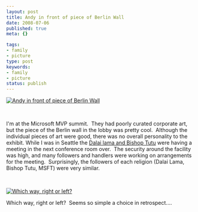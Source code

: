 ```yaml
---
layout: post
title: Andy in front of piece of Berlin Wall
date: 2008-07-06
published: true
meta: {}

tags:
- family
- picture
type: post
keywords:
- family
- picture
status: publish
---
```



[![Andy in front of piece of Berlin Wall](http://media.eick.us/2011/05/2479539800_24bd510b99.jpg)](http://www.flickr.com/photos/andreweick/2479539800/ "Andy in front of piece of Berlin Wall by AndrewEick, on Flickr")



 



I'm at the Microsoft MVP summit.  They had poorly curated corporate art, but the piece of the Berlin wall in the lobby was pretty cool.  Although the individual pieces of art were good, there was no overall personality to the exhibit. While I was in Seattle the [Dalai lama and Bishop Tutu](http://seattletimes.nwsource.com/html/localnews/2004351882_dalailama16m.html) were having a meeting in the next conference room over.  The security around the facility was high, and many followers and handlers were working on arrangements for the meeting.  Surprisingly, the followers of each religion (Dalai Lama, Bishop Tutu, MSFT) were very similar.



 



[![Which way, right or left?](http://media.eick.us/2011/05/2416442187_43063c56d9.jpg)](http://www.flickr.com/photos/andreweick/2416442187/ "Which way, right or left? by AndrewEick, on Flickr")



Which way, right or left?  Seems so simple a choice in retrospect....

